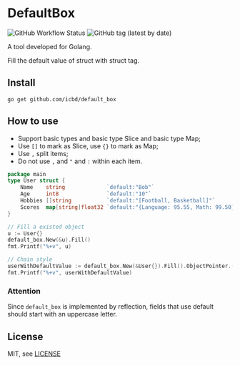 # DefaultBox
![GitHub Workflow Status](https://img.shields.io/github/workflow/status/icbd/default_box/Test)
![GitHub tag (latest by date)](https://img.shields.io/github/v/tag/icbd/default_box)

A tool developed for Golang.

Fill the default value of struct with struct tag.

## Install

```shell script
go get github.com/icbd/default_box
```
## How to use

* Support basic types and basic type Slice and basic type Map;
* Use `[]` to mark as Slice, use `{}` to mark as Map; 
* Use `,` split items;
* Do not use `,` and `"` and `:`  within each item.

```go
package main
type User struct {
	Name    string             `default:"Bob"`
	Age     int8               `default:"10"`
	Hobbies []string           `default:"[Football, Basketball]"`
	Scores  map[string]float32 `default:"{Language: 95.55, Math: 99.50}"`
}

// Fill a existed object
u := User{}
default_box.New(&u).Fill()
fmt.Printf("%+v", u)

// Chain style
userWithDefaultValue := default_box.New(&User{}).Fill().ObjectPointer.(*User)
fmt.Printf("%+v", userWithDefaultValue)
```

### Attention

Since `default_box` is implemented by reflection, fields that use default should start with an uppercase letter.

## License

MIT, see [LICENSE](LICENSE)
